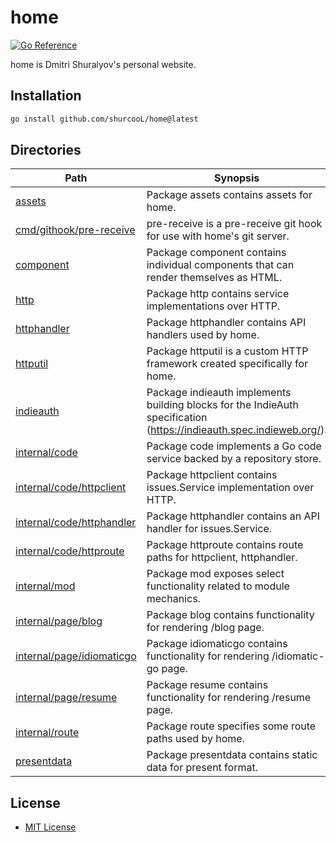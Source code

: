 home
====

[![Go Reference](https://pkg.go.dev/badge/github.com/shurcooL/home.svg)](https://pkg.go.dev/github.com/shurcooL/home)

home is Dmitri Shuralyov's personal website.

Installation
------------

```sh
go install github.com/shurcooL/home@latest
```

Directories
-----------

| Path                                                                                               | Synopsis                                                                                                             |
|----------------------------------------------------------------------------------------------------|----------------------------------------------------------------------------------------------------------------------|
| [assets](https://pkg.go.dev/github.com/shurcooL/home/assets)                                       | Package assets contains assets for home.                                                                             |
| [cmd/githook/pre-receive](https://pkg.go.dev/github.com/shurcooL/home/cmd/githook/pre-receive)     | pre-receive is a pre-receive git hook for use with home's git server.                                                |
| [component](https://pkg.go.dev/github.com/shurcooL/home/component)                                 | Package component contains individual components that can render themselves as HTML.                                 |
| [http](https://pkg.go.dev/github.com/shurcooL/home/http)                                           | Package http contains service implementations over HTTP.                                                             |
| [httphandler](https://pkg.go.dev/github.com/shurcooL/home/httphandler)                             | Package httphandler contains API handlers used by home.                                                              |
| [httputil](https://pkg.go.dev/github.com/shurcooL/home/httputil)                                   | Package httputil is a custom HTTP framework created specifically for home.                                           |
| [indieauth](https://pkg.go.dev/github.com/shurcooL/home/indieauth)                                 | Package indieauth implements building blocks for the IndieAuth specification (https://indieauth.spec.indieweb.org/). |
| [internal/code](https://pkg.go.dev/github.com/shurcooL/home/internal/code)                         | Package code implements a Go code service backed by a repository store.                                              |
| [internal/code/httpclient](https://pkg.go.dev/github.com/shurcooL/home/internal/code/httpclient)   | Package httpclient contains issues.Service implementation over HTTP.                                                 |
| [internal/code/httphandler](https://pkg.go.dev/github.com/shurcooL/home/internal/code/httphandler) | Package httphandler contains an API handler for issues.Service.                                                      |
| [internal/code/httproute](https://pkg.go.dev/github.com/shurcooL/home/internal/code/httproute)     | Package httproute contains route paths for httpclient, httphandler.                                                  |
| [internal/mod](https://pkg.go.dev/github.com/shurcooL/home/internal/mod)                           | Package mod exposes select functionality related to module mechanics.                                                |
| [internal/page/blog](https://pkg.go.dev/github.com/shurcooL/home/internal/page/blog)               | Package blog contains functionality for rendering /blog page.                                                        |
| [internal/page/idiomaticgo](https://pkg.go.dev/github.com/shurcooL/home/internal/page/idiomaticgo) | Package idiomaticgo contains functionality for rendering /idiomatic-go page.                                         |
| [internal/page/resume](https://pkg.go.dev/github.com/shurcooL/home/internal/page/resume)           | Package resume contains functionality for rendering /resume page.                                                    |
| [internal/route](https://pkg.go.dev/github.com/shurcooL/home/internal/route)                       | Package route specifies some route paths used by home.                                                               |
| [presentdata](https://pkg.go.dev/github.com/shurcooL/home/presentdata)                             | Package presentdata contains static data for present format.                                                         |

License
-------

-	[MIT License](LICENSE)
